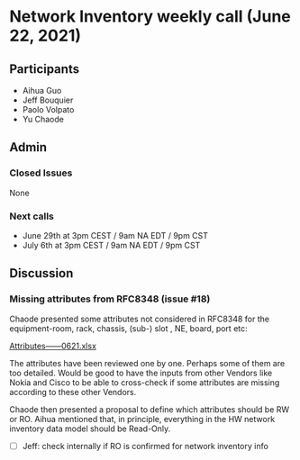 # Network Inventory weekly call (June 22, 2021)

## Participants

- Aihua Guo
- Jeff Bouquier
- Paolo Volpato
- Yu Chaode

## Admin

### Closed Issues

None

### Next calls

- June 29th at 3pm CEST / 9am NA EDT / 9pm CST
- July 6th at 3pm CEST / 9am NA EDT / 9pm CST

## Discussion

### Missing attributes from RFC8348 (issue #18)

Chaode presented some attributes not considered in RFC8348 for the equipment-room, rack, chassis, (sub-) slot , NE, board, port etc:

[Attributes——0621.xlsx](https://github.com/italobusi/ietf-network-inventory/files/9041401/Attributes.0621.xlsx)

The attributes have been reviewed one by one. Perhaps some of them are too detailed. Would be good to have the inputs from other Vendors like Nokia and Cisco to be able to cross-check if some attributes are missing according to these other Vendors.

Chaode then presented a proposal to define which attributes should be RW or RO. Aihua mentioned that, in principle, everything in the HW network inventory data model should be Read-Only.

- [ ] Jeff: check internally if RO is confirmed for network inventory info
